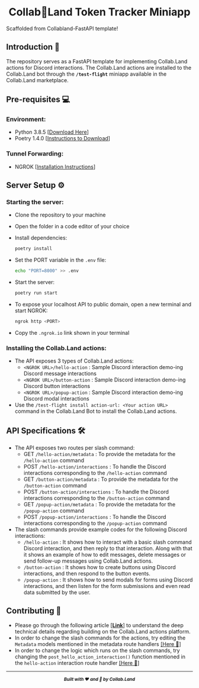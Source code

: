 <div align="center"><h1><b>Collab🤝Land Token Tracker Miniapp</b></h1></div>

Scaffolded from Collabland-FastAPI template!
## **Introduction** 🙏

The repository serves as a FastAPI template for implementing Collab.Land actions for Discord interactions. The Collab.Land actions are installed to the Collab.Land bot through the **`/test-flight`** miniapp available in the Collab.Land marketplace.

## **Pre-requisites** 💻

### Environment:

- Python 3.8.5 [[Download Here](https://www.python.org/downloads/)]
- Poetry 1.4.0 [[Instructions to Download](https://python-poetry.org/docs/)]

### Tunnel Forwarding:

- NGROK [[Installation Instructions](https://ngrok.com/docs/getting-started)]

## **Server Setup** ⚙️

### Starting the server:

- Clone the repository to your machine
- Open the folder in a code editor of your choice
- Install dependencies:
  ```bash
  poetry install
  ```
- Set the PORT variable in the `.env` file:
  ```bash
  echo "PORT=8000" >> .env
  ```
- Start the server:

  ```bash
  poetry run start
  ```

- To expose your localhost API to public domain, open a new terminal and start NGROK:
  ```bash
  ngrok http <PORT>
  ```
- Copy the `.ngrok.io` link shown in your terminal

### Installing the Collab.Land actions:

- The API exposes 3 types of Collab.Land actions:
  - `<NGROK URL>/hello-action` : Sample Discord interaction demo-ing Discord message interactions
  - `<NGROK URL>/button-action` : Sample Discord interaction demo-ing Discord button interactions
  - `<NGROK URL>/popup-action` : Sample Discord interaction demo-ing Discord modal interactions
- Use the `/test-flight install action-url: <Your action URL>` command in the Collab.Land Bot to install the Collab.Land actions.

## **API Specifications** 🛠️

- The API exposes two routes per slash command:
  - GET `/hello-action/metadata` : To provide the metadata for the `/hello-action` command
  - POST `/hello-action/interactions` : To handle the Discord interactions corresponding to the `/hello-action` command
  - GET `/button-action/metadata` : To provide the metadata for the `/button-action` command
  - POST `/button-action/interactions` : To handle the Discord interactions corresponding to the `/button-action` command
  - GET `/popup-action/metadata` : To provide the metadata for the `/popup-action` command
  - POST `/popup-action/interactions` : To handle the Discord interactions corresponding to the `/popup-action` command
- The slash commands provide example codes for the following Discord interactions:
  - `/hello-action` : It shows how to interact with a basic slash command Discord interaction, and then reply to that interaction. Along with that it shows an example of how to edit messages, delete messages or send follow-up messages using Collab.Land actions.
  - `/button-action` : It shows how to create buttons using Discord interactions, and then respond to the button events.
  - `/popup-action` : It shows how to send modals for forms using Discord interactions, and then listen for the form submissions and even read data submitted by the user.

## **Contributing** 🫶

- Please go through the following article [[**Link**](https://dev.collab.land/docs/upstream-integrations/build-a-custom-action)] to understand the deep technical details regarding building on the Collab.Land actions platform.
- In order to change the slash commands for the actions, try editing the `Metadata` models mentioned in the metadata route handlers [[Here 👀]](collabland_action_fastapi/hello_action/main.py#L21)
- In order to change the logic which runs on the slash commands, try changing the `post_hello_action_interaction()` function mentioned in the `hello-action` interaction route handler [[Here 👀]](collabland_action_fastapi/hello_action/main.py#L58)

---

<div align="center"><b><i><small>Built with ❤️ and 🤝 by Collab.Land</small></i></b></div>
